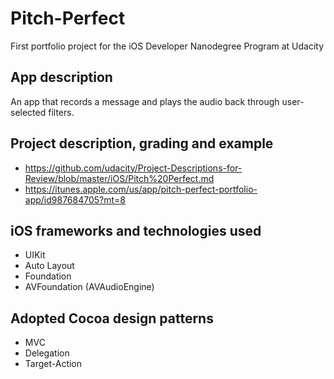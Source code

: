# Pitch-Perfect
First portfolio project for the iOS Developer Nanodegree Program at Udacity

## App description
An app that records a message and plays the audio back through user-selected filters.

## Project description, grading and example
* https://github.com/udacity/Project-Descriptions-for-Review/blob/master/iOS/Pitch%20Perfect.md
* https://itunes.apple.com/us/app/pitch-perfect-portfolio-app/id987684705?mt=8

## iOS frameworks and technologies used
* UIKit
* Auto Layout
* Foundation
* AVFoundation (AVAudioEngine)

## Adopted Cocoa design patterns
* MVC
* Delegation
* Target-Action
